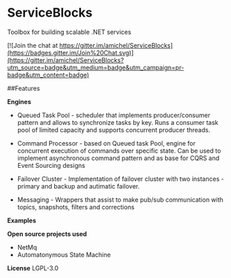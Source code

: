 # ServiceBlocks

Toolbox for building scalable .NET services

[![Join the chat at https://gitter.im/amichel/ServiceBlocks](https://badges.gitter.im/Join%20Chat.svg)](https://gitter.im/amichel/ServiceBlocks?utm_source=badge&utm_medium=badge&utm_campaign=pr-badge&utm_content=badge)

##Features

**Engines**

* Queued Task Pool - scheduler that implements producer/consumer pattern and allows to synchronize tasks by key. Runs a consumer task pool of limited capacity and supports concurrent producer threads.
 
* Command Processor - based on Queued task Pool, engine for concurrent execution of commands over specific state. Can be used to implement asynchronous command pattern and as base for CQRS and Event Sourcing designs

* Failover Cluster - Implementation of failover cluster with two instances - primary and backup and autimatic failover.
 
* Messaging - Wrappers that assist to make pub/sub communication with topics, snapshots, filters and corrections

**Examples**

**Open source projects used**
* NetMq
* Automatonymous State Machine

**License**
LGPL-3.0
